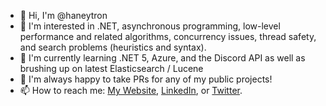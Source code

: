 - 👋 Hi, I'm @haneytron
- 👀 I'm interested in .NET, asynchronous programming, low-level performance and related algorithms, concurrency issues, thread safety, and search problems (heuristics and syntax).
- 🌱 I'm currently learning .NET 5, Azure, and the Discord API as well as brushing up on latest Elasticsearch / Lucene
- 💞️ I'm always happy to take PRs for any of my public projects!
- 📫 How to reach me: [My Website](https://www.davidhaney.io), [LinkedIn](https://www.linkedin.com/in/davidahaney), or [Twitter](https://www.twitter.com/haneytron).

<!---
haneytron/haneytron is a ✨ special ✨ repository because its `README.md` (this file) appears on your GitHub profile.
You can click the Preview link to take a look at your changes.
--->
